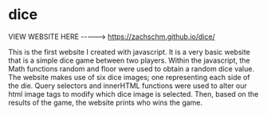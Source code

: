 # dice

VIEW WEBSITE HERE ----->  https://zachschm.github.io/dice/

This is the first website I created with javascript. It is a very basic website that is a simple dice game between two players. Within the javascript, the Math functions random and floor were used to obtain a random dice value. The website makes use of six dice images; one representing each side of the die. Query selectors and innerHTML functions were used to alter our html image tags to modify which dice image is selected. Then, based on the results of the game, the website prints who wins the game.
